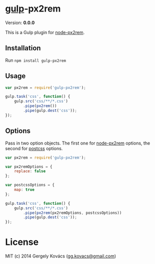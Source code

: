 # [gulp](https://github.com/gulpjs/gulp)-px2rem
Version: **0.0.0**

This is a Gulp plugin for [node-px2rem](https://github.com/ggkovacs/node-px2rem).

## Installation

Run `npm install gulp-px2rem`

## Usage

```js
var px2rem = require('gulp-px2rem');

gulp.task('css', function() {
    gulp.src('css/**/*.css')
        .pipe(px2rem())
        .pipe(gulp.dest('css'));
});
```

## Options

Pass in two option objects. The first one for [node-px2rem](https://github.com/ggkovacs/node-px2rem) options, the second for [postcss](https://github.com/postcss/postcss) options.

```js
var px2rem = require('gulp-px2rem');

var px2remOptions = {
    replace: false
};

var postcssOptions = {
    map: true  
};

gulp.task('css', function() {
    gulp.src('css/**/*.css')
        .pipe(px2rem(px2remOptions, postcssOptions))
        .pipe(gulp.dest('css'));
});
```

# License
MIT (c) 2014 Gergely Kovács (gg.kovacs@gmail.com)
